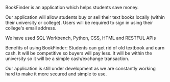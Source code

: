 BookFinder is an application which helps students save money.

Our application will allow students buy or sell their text books locally (within their university or college).
Users will be required to sign in using their college's email address.

We have used SQL Workbench, Python, CSS, HTML and RESTFUL APIs

Benefits of using BookFinder:
Students can get rid of old textbook and earn cash.
It will be competitive so buyers will pay less.
It will be within the university so it will be a simple cash/exchange transaction.

Our application is still under development as we are constantly working hard to make it more secured and simple to use. 
